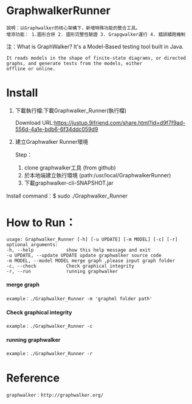 # GraphwalkerRunner
    說明：以Graphwalker的核心架構下，新增特殊功能的整合工具。
    增添功能： 1.圖形合併 2. 圖形完整性驗證 3. Grapgwalker運行 4. 錯誤續跑機制
    
注：What is GraphWalker?
    It's a Model-Based testing tool built in Java. 
    
    It reads models in the shape of finite-state diagrams, or directed graphs, and generate tests from the models, either 
    offline or online.
# Install 

1. 下載執行檔:下載Graphwalker_Runner(執行檔)

    Download URL:https://justup.9ifriend.com/share.html?id=d9f7f9ad-556d-4a1e-bdb6-6f34ddc059d9

2. 建立Graphwalker Runner環境

    Step：
    1. clone graphwalker工具 (from github)
    2. 於本地端建立執行環境 (path:/usr/local/GraphwalkerRunner)
    3. 下載graphwalker-cli-SNAPSHOT.jar

Install command：$ sudo ./Graphwalker_Runner


# How to Run：

    usage: Graphwalker_Runner [-h] [-u UPDATE] [-m MODEL] [-c] [-r]
    optional arguments:
    -h, --help            show this help message and exit
    -u UPDATE, --update UPDATE update graphwalker source code
    -m MODEL, --model MODEL merge graph ,please input graph folder
    -c, --check           Check graphical integrity
    -r, --run             running graphwalker

#### merge graph
    example：./Graphwalker_Runner -m 'graphml folder path'
#### Check graphical integrity
    example：./Graphwalker_Runner -c
#### running graphwalker
    example：./Graphwalker_Runner -r

# Reference
    graphwalker：http://graphwalker.org/
